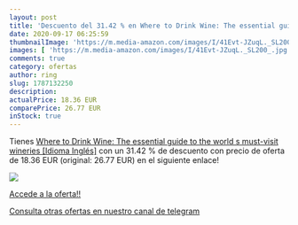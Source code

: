```yaml
---
layout: post
title: 'Descuento del 31.42 % en Where to Drink Wine: The essential guide'
date: 2020-09-17 06:25:59
thumbnailImage: 'https://m.media-amazon.com/images/I/41Evt-JZuqL._SL200_.jpg'
images: [ 'https://m.media-amazon.com/images/I/41Evt-JZuqL._SL200_.jpg' ]
comments: true
category: ofertas
author: ring
slug: 1787132250
description:
actualPrice: 18.36 EUR
comparePrice: 26.77 EUR
inStock: true
---
```


Tienes [Where to Drink Wine: The essential guide to the world s must-visit wineries [Idioma Inglés]](https://www.amazon.com/dp/1787132250/?tag=redken08-20) con un 31.42 % de descuento con precio de oferta de 18.36 EUR (original: 26.77 EUR) en el siguiente enlace!

[![](https://m.media-amazon.com/images/I/41Evt-JZuqL._SL200_.jpg)](https://www.amazon.com/dp/1787132250/?tag=redken08-20)

[Accede a la oferta!!](https://www.amazon.com/dp/1787132250/?tag=redken08-20)

[Consulta otras ofertas en nuestro canal de telegram](https://t.me/s/ofertas25)
